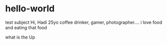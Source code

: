 # hello-world
test subject
Hi,
Hadi 25yo coffee drinker, gamer, photographer....
i love food and eating that food

what is the Up